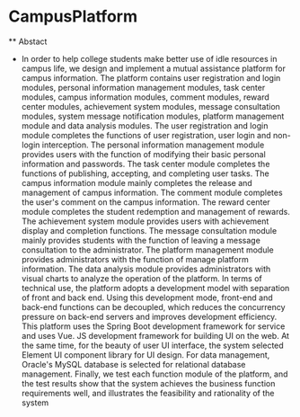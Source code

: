 # CampusPlatform
** Abstact
+ In order to help college students make better use of idle resources in campus life, we design and implement a mutual assistance platform for campus information. The platform contains user registration and login modules, personal information management modules, task center modules, campus information modules, comment modules, reward center modules, achievement system modules, message consultation modules, system message notification modules, platform management module and data analysis modules. The user registration and login module completes the functions of user registration, user login and non-login interception. The personal information management module provides users with the function of modifying their basic personal information and passwords. The task center module completes the functions of publishing, accepting, and completing user tasks. The campus information module mainly completes the release and management of campus information. The comment module completes the user's comment on the campus information. The reward center module completes the student redemption and management of rewards. The achievement system module provides users with achievement display and completion functions. The message consultation module mainly provides students with the function of leaving a message consultation to the administrator. The platform management module provides administrators with the function of manage platform information. The data analysis module provides administrators with visual charts to analyze the operation of the platform. In terms of technical use, the platform adopts a development model with separation of front and back end. Using this development mode, front-end and back-end functions can be decoupled, which reduces the concurrency pressure on back-end servers and improves development efficiency. This platform uses the Spring Boot development framework for service and uses Vue. JS development framework for building UI on the web. At the same time, for the beauty of user UI interface, the system selected Element UI component library for UI design. For data management, Oracle's MySQL database is selected for relational database management. Finally, we test each function module of the platform, and the test results show that the system achieves the business function requirements well, and illustrates the feasibility and rationality of the system
